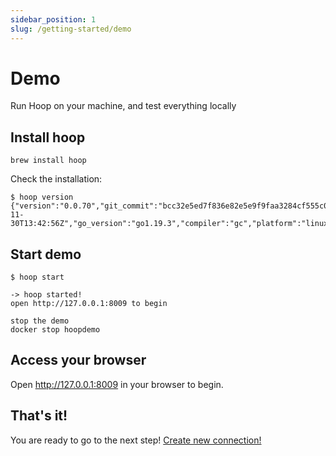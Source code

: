 ```yaml
---
sidebar_position: 1
slug: /getting-started/demo
---
```


# Demo 

Run Hoop on your machine, and test everything locally

## Install hoop

```shell
brew install hoop
```

Check the installation:
```shell
$ hoop version
{"version":"0.0.70","git_commit":"bcc32e5ed7f836e82e5e9f9faa3284cf555c07e8","build_date":"2022-11-30T13:42:56Z","go_version":"go1.19.3","compiler":"gc","platform":"linux/amd64"}
```

## Start demo
```shell
$ hoop start

-> hoop started!
open http://127.0.0.1:8009 to begin

stop the demo
docker stop hoopdemo
```

## Access your browser

Open http://127.0.0.1:8009 in your browser to begin.

## That's it!

You are ready to go to the next step! [Create new connection!](/docs/category/connections)